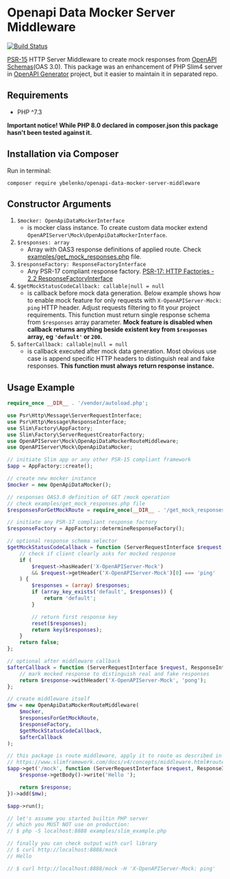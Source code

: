 # Openapi Data Mocker Server Middleware

[![Build Status](https://github.com/ybelenko/openapi-data-mocker-server-middleware/actions/workflows/ci.yml/badge.svg)](https://github.com/ybelenko/openapi-data-mocker-server-middleware/actions/workflows/ci.yml)

[PSR-15](https://www.php-fig.org/psr/psr-15/) HTTP Server Middleware to create mock responses from [OpenAPI Schemas](https://github.com/OAI/OpenAPI-Specification/blob/master/versions/3.0.3.md)(OAS 3.0). This package was an enhancement of PHP Slim4 server in [OpenAPI Generator](https://github.com/OpenAPITools/openapi-generator) project, but it easier to maintain it in separated repo.

## Requirements

* PHP ^7.3

__Important notice! While PHP 8.0 declared in composer.json this package hasn't been tested against it.__

## Installation via Composer

Run in terminal:

```console
composer require ybelenko/openapi-data-mocker-server-middleware
```

## Constructor Arguments

1. `$mocker: OpenApiDataMockerInterface`
    + is mocker class instance. To create custom data mocker extend `OpenAPIServer\Mock\OpenApiDataMockerInterface`.
2. `$responses: array`
    + Array with OAS3 response definitions of applied route. Check [examples/get_mock_responses.php](examples/get_mock_responses.php) file.
3. `$responseFactory: ResponseFactoryInterface`
    + Any PSR-17 compliant response factory. [PSR-17: HTTP Factories - 2.2 ResponseFactoryInterface](https://www.php-fig.org/psr/psr-17/#22-responsefactoryinterface)
4. `$getMockStatusCodeCallback: callable|null = null`
    + is callback before mock data generation. Below example shows how to enable mock feature for only requests with `X-OpenAPIServer-Mock: ping` HTTP header. Adjust requests filtering to fit your project requirements. This function must return single response schema from `$responses` array parameter. **Mock feature is disabled when callback returns anything beside existent key from `$responses` array, eg `'default'` or `200`.**
5. `$afterCallback: callable|null = null`
    + is callback executed after mock data generation. Most obvious use case is append specific HTTP headers to distinguish real and fake responses. **This function must always return response instance.**

## Usage Example

```php
require_once __DIR__ . '/vendor/autoload.php';

use Psr\Http\Message\ServerRequestInterface;
use Psr\Http\Message\ResponseInterface;
use Slim\Factory\AppFactory;
use Slim\Factory\ServerRequestCreatorFactory;
use OpenAPIServer\Mock\OpenApiDataMockerRouteMiddleware;
use OpenAPIServer\Mock\OpenApiDataMocker;

// initiate Slim app or any other PSR-15 compliant framework
$app = AppFactory::create();

// create new mocker instance
$mocker = new OpenApiDataMocker();

// responses OAS3.0 definition of GET /mock operation
// check examples/get_mock_responses.php file
$responsesForGetMockRoute = require_once(__DIR__ . '/get_mock_responses.php');

// initiate any PSR-17 compliant response factory
$responseFactory = AppFactory::determineResponseFactory();

// optional response schema selector
$getMockStatusCodeCallback = function (ServerRequestInterface $request, $responses) {
    // check if client clearly asks for mocked response
    if (
        $request->hasHeader('X-OpenAPIServer-Mock')
        && $request->getHeader('X-OpenAPIServer-Mock')[0] === 'ping'
    ) {
        $responses = (array) $responses;
        if (array_key_exists('default', $responses)) {
            return 'default';
        }

        // return first response key
        reset($responses);
        return key($responses);
    }
    return false;
};

// optional after middleware callback
$afterCallback = function (ServerRequestInterface $request, ResponseInterface $response) {
    // mark mocked response to distinguish real and fake responses
    return $response->withHeader('X-OpenAPIServer-Mock', 'pong');
};

// create middleware itself
$mw = new OpenApiDataMockerRouteMiddleware(
    $mocker,
    $responsesForGetMockRoute,
    $responseFactory,
    $getMockStatusCodeCallback,
    $afterCallback
);

// this package is route middleware, apply it to route as described in Slim docs:
// https://www.slimframework.com/docs/v4/concepts/middleware.html#route-middleware
$app->get('/mock', function (ServerRequestInterface $request, ResponseInterface $response) {
    $response->getBody()->write('Hello ');

    return $response;
})->add($mw);

$app->run();

// let's assume you started builtin PHP server
// which you MUST NOT use on production:
// $ php -S localhost:8888 examples/slim_example.php

// finally you can check output with curl library
// $ curl http://localhost:8888/mock
// Hello

// $ curl http://localhost:8888/mock -H 'X-OpenAPIServer-Mock: ping'
```
